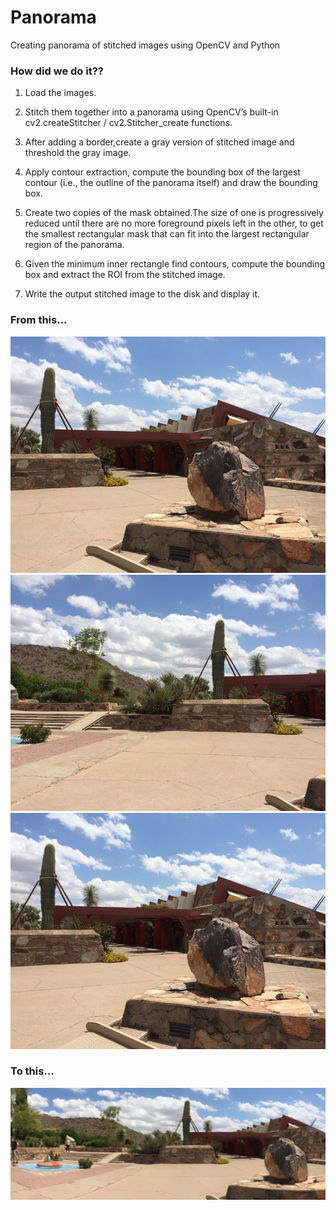 # Panorama
  
  Creating panorama of stitched images using OpenCV and Python



### How did we do it??

1. Load the images. 

2. Stitch them together into a panorama using OpenCV’s built-in cv2.createStitcher / cv2.Stitcher_create functions.

3. After adding a border,create a gray version of stitched  image and threshold the gray image.

4. Apply contour extraction, compute the bounding box of the largest contour (i.e., the outline of the panorama itself) and draw the bounding box. 

5. Create two copies of the mask obtained.The size of one is progressively reduced until there are no more foreground pixels  left in the other, to get the smallest rectangular mask that can fit into the largest rectangular region of the panorama.

6. Given the minimum inner rectangle find contours, compute the bounding box and extract the ROI from the stitched  image.

7. Write the output stitched image to the disk and display it. 

 
 
 ### From this... 
 
 ![Input 1](https://github.com/gayathri-venu/Panorama/blob/master/input/IMG_1786-2.jpg)
 ![Input 2](https://github.com/gayathri-venu/Panorama/blob/master/input/IMG_1787-2.jpg)
 ![Input 3](https://github.com/gayathri-venu/Panorama/blob/master/input/IMG_1786-2.jpg)
  
 
 
 ### To this...
 
 ![Output](https://github.com/gayathri-venu/Panorama/blob/master/output/output.png)
 
 
 

 
 
